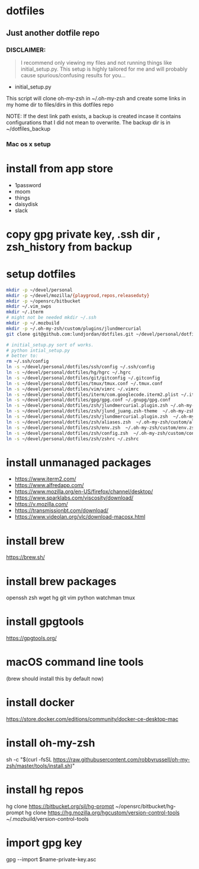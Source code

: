 dotfiles
=======

## Just another dotfile repo

### DISCLAIMER:
> I recommend only viewing my files and not running
things like initial_setup.py. This setup is highly tailored for me and will
probably cause spurious/confusing results for you...

* initial_setup.py

This script will clone oh-my-zsh in ~/.oh-my-zsh and create some links in my home dir to files/dirs
in this dotfiles repo

NOTE: If the dest link path exists, a backup is created incase it contains
configurations that I did not mean to overwrite. The backup dir is in
~/dotfiles_backup

### Mac os x setup

# install from app store

* 1password
* moom
* things
* daisydisk
* slack

# copy gpg private key, .ssh dir , zsh_history from backup

# setup dotfiles

```bash
mkdir -p ~/devel/personal
mkdir -p ~/devel/mozilla/{playgroud,repos,releaseduty}
mkdir -p ~/opensrc/bitbucket
mkdir ~/.vim_swps
mkdir ~/.iterm
# might not be needed mkdir ~/.ssh
mkdir -p ~/.mozbuild
mkdir -p ~/.oh-my-zsh/custom/plugins/jlundmercurial
git clone git@github.com:lundjordan/dotfiles.git ~/devel/personal/dotfiles

# initial_setup.py sort of works.
# python intial_setup.py
# better to:
rm ~/.ssh/config
ln -s ~/devel/personal/dotfiles/ssh/config ~/.ssh/config
ln -s ~/devel/personal/dotfiles/hg/hgrc ~/.hgrc
ln -s ~/devel/personal/dotfiles/git/gitconfig ~/.gitconfig
ln -s ~/devel/personal/dotfiles/tmux/tmux.conf ~/.tmux.conf
ln -s ~/devel/personal/dotfiles/vim/vimrc ~/.vimrc
ln -s ~/devel/personal/dotfiles/iterm/com.googlecode.iterm2.plist ~/.iterm/com.googlecode.iterm2.plist  # add in iterm pref
ln -s ~/devel/personal/dotfiles/gpg/gpg.conf ~/.gnupg/gpg.conf
ln -s ~/devel/personal/dotfiles/zsh/jlundmercurial.plugin.zsh ~/.oh-my-zsh/custom/plugins/jlundmercurial/jlundmercurial.plugin.zsh
ln -s ~/devel/personal/dotfiles/zsh/jlund_juang.zsh-theme  ~/.oh-my-zsh/custom/themes/jlund_juang.zsh-theme
ln -s ~/devel/personal/dotfiles/zsh/jlundmercurial.plugin.zsh  ~/.oh-my-zsh/custom/plugins/jlundmercurial/jlundmercurial.plugin.zsh
ln -s ~/devel/personal/dotfiles/zsh/aliases.zsh  ~/.oh-my-zsh/custom/aliases.zsh
ln -s ~/devel/personal/dotfiles/zsh/env.zsh  ~/.oh-my-zsh/custom/env.zsh
ln -s ~/devel/personal/dotfiles/zsh/config.zsh  ~/.oh-my-zsh/custom/config.zsh
ln -s ~/devel/personal/dotfiles/zsh/zshrc ~/.zshrc
```

# install unmanaged packages

* https://www.iterm2.com/
* https://www.alfredapp.com/
* https://www.mozilla.org/en-US/firefox/channel/desktop/
* https://www.sparklabs.com/viscosity/download/
* https://v.mozilla.com/
* https://transmissionbt.com/download/
* https://www.videolan.org/vlc/download-macosx.html

# install brew

https://brew.sh/


# install brew packages

openssh zsh wget hg git vim python watchman tmux

# install gpgtools

https://gpgtools.org/

# macOS command line tools

(brew should install this by default now)

# install docker

https://store.docker.com/editions/community/docker-ce-desktop-mac

# install oh-my-zsh

sh -c "$(curl -fsSL https://raw.githubusercontent.com/robbyrussell/oh-my-zsh/master/tools/install.sh)"

# install hg repos

hg clone https://bitbucket.org/sjl/hg-prompt ~/opensrc/bitbucket/hg-prompt
hg clone https://hg.mozilla.org/hgcustom/version-control-tools ~/.mozbuild/version-control-tools

# import gpg key

gpg --import $name-private-key.asc

